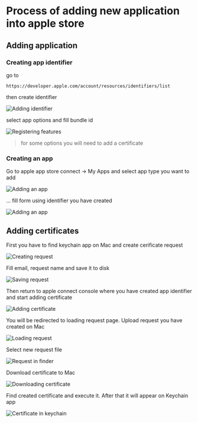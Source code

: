 # Process of adding new application into apple store 

## Adding application

### Creating app identifier
 go to 
```
https://developer.apple.com/account/resources/identifiers/list
```
then create identifier

![Adding identifier](https://github.com/vadim3678/AppStores/blob/master/images/ios/1.jpg)

select app options and fill bundle id

![Registering features](https://github.com/vadim3678/AppStores/blob/master/images/ios/2.jpg)

> for some options you will need to add a certificate

### Creating an app

Go to apple app store connect -> My Apps and select app type you want to add

![Adding an app](https://github.com/vadim3678/AppStores/blob/master/images/ios/3.jpg)

... fill form using identifier you have created

![Adding an app](https://github.com/vadim3678/AppStores/blob/master/images/ios/4.png)


## Adding certificates

First you have to find keychain app on Mac and create cerificate request

![Creating request](https://github.com/vadim3678/AppStores/blob/master/images/ios/cert_3.png)


Fill email, request name and save it to disk 

![Saving request](https://github.com/vadim3678/AppStores/blob/master/images/ios/cert_4.png)


Then return to apple connect console where you have created app identifier and start adding certificate

![Adding certificate](https://github.com/vadim3678/AppStores/blob/master/images/ios/cert_1.png)


You will be redirected to loading request page. Upload request you have created on Mac

![Loading request](https://github.com/vadim3678/AppStores/blob/master/images/ios/cert_2.png)


Select new request file

![Request in finder](https://github.com/vadim3678/AppStores/blob/master/images/ios/cert_5.png)


Download certificate to Mac

![Downloading certificate](https://github.com/vadim3678/AppStores/blob/master/images/ios/cert_6.png)


Find created certificate and execute it. After that it will appear on Keychain app

![Certificate in keychain](https://github.com/vadim3678/AppStores/blob/master/images/ios/cert_7.png)

